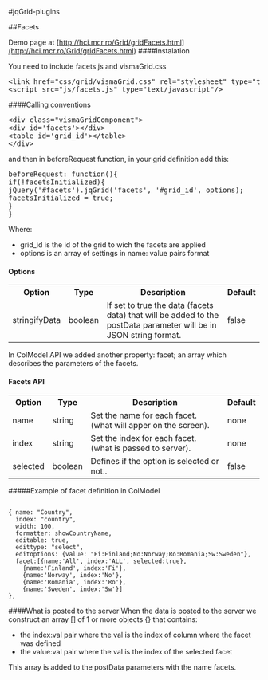 #jqGrid-plugins


##Facets


Demo page at [http://hci.mcr.ro/Grid/gridFacets.html](http://hci.mcr.ro/Grid/gridFacets.html)
####Instalation

You need to include facets.js and vismaGrid.css
<pre>&lt;link href="css/grid/vismaGrid.css" rel="stylesheet" type="text/css"/&gt;
&lt;script src="js/facets.js" type="text/javascript"/&gt;</pre>

####Calling conventions

<pre>&lt;div class="vismaGridComponent"&gt;
&lt;div id='facets'&gt;&lt;/div&gt;
&lt;table id='grid_id'&gt;&lt;/table&gt; 
&lt;/div&gt; </pre>
and then in beforeRequest function, in your grid definition add this:

<pre>beforeRequest: function(){
if(!facetsInitialized){
jQuery('#facets').jqGrid('facets', '#grid_id', options);
facetsInitialized = true;
}
}</pre>

Where:

   * grid_id is the id of the grid to wich the facets are applied
   * options is an array of settings in name: value pairs format

#### Options
<table>
<tr>
<th>Option</th>
<th>Type</th>
<th>Description</th>
<th>Default</th>
</tr>
<tr>
<td>stringifyData</td>
<td>boolean</td>
<td>If set to true the data (facets data) that will be added to the postData parameter will be in JSON string format.</td>
<td>false</td>
</tr>
</table>

In ColModel API we added another property: facet; an array which describes the parameters of the facets.

#### Facets API
<table>
<tr>
<th>Option</th>
<th>Type</th>
<th>Description</th>
<th>Default</th>
</tr>
<tr>
<td>name</td>
<td>string</td>
<td>Set the name for each facet. (what will apper on the screen).</td>
<td>none</td>
</tr>
<tr>
<td>index</td>
<td>string</td>
<td>Set the index for each facet. (what is passed to server).</td>
<td>none</td>
</tr>
<tr>
<td>selected</td>
<td>boolean</td>
<td>Defines if the option is selected or not..</td>
<td>false</td>
</tr>
</table>

#####Example of facet definition in ColModel
<pre><code>
{ name: "Country",
  index: "country",
  width: 100,
  formatter: showCountryName,
  editable: true,
  edittype: "select", 
  editoptions: {value: "Fi:Finland;No:Norway;Ro:Romania;Sw:Sweden"},
  facet:[{name:'All', index:'ALL', selected:true},
    {name:'Finland', index:'Fi'},
    {name:'Norway', index:'No'},
    {name:'Romania', index:'Ro'},
    {name:'Sweden', index:'Sw'}]
},
</code></pre>
####What is posted to the server
When the data is posted to the server we construct an array [] of 1 or more objects {} that contains:

* the index:val pair where the val is the index of column where the facet was defined
* the value:val pair where the val is the index of the selected facet

This array is added to the postData parameters with the name facets.
